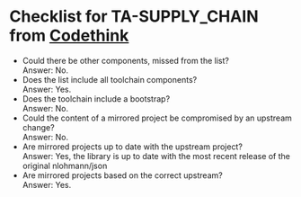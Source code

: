 # Checklist for TA-SUPPLY_CHAIN from [Codethink](https://codethinklabs.gitlab.io/trustable/trustable/print_page.html)

*    Could there be other components, missed from the list? <br>
    Answer:  No.
*    Does the list include all toolchain components? <br>
    Answer:  Yes.
*    Does the toolchain include a bootstrap? <br>
    Answer:  No.
*    Could the content of a mirrored project be compromised by an upstream change? <br>
    Answer:  No.
*    Are mirrored projects up to date with the upstream project? <br>
    Answer:  Yes, the library is up to date with the most recent release of the original nlohmann/json
*    Are mirrored projects based on the correct upstream? <br>
    Answer:  Yes.